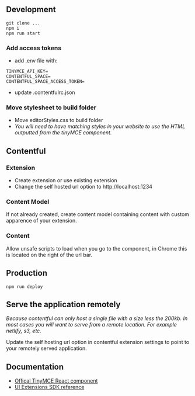 
## Development
```
git clone ...
npm i
npm run start
```

### Add access tokens

- add .env file with:
```
TINYMCE_API_KEY=
CONTENTFUL_SPACE=
CONTENTFUL_SPACE_ACCESS_TOKEN=
```

- update .contentfulrc.json

### Move stylesheet to build folder

- Move editorStyles.css to build folder
- *You will need to have matching styles in your website to use the HTML outputted from the tinyMCE component.*

## Contentful
### Extension
- Create extension or use existing extension
- Change the self hosted url option to http://localhost:1234

### Content Model
If not already created, create content model containing content with custom apparence of your extension. 

### Content
Allow unsafe scripts to load when you go to the component, in Chrome this is located on the right of the url bar. 


## Production
```
npm run deploy
```

## Serve the application remotely
*Because contentful can only host a single file with a size less the 200kb. In most cases you will want to serve from a remote location. 
For example netlify, s3, etc.*

Update the self hosting url option in contentful extension settings to point to your remotely served application.


## Documentation
- [Offical TinyMCE React component](https://github.com/tinymce/tinymce-react)
- [UI Extensions SDK reference](https://www.contentful.com/developers/docs/extensibility/ui-extensions/sdk-reference/)



